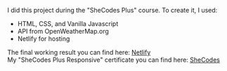 I did this project during the "SheCodes Plus" course. To create it, I used:<br/>
<ul>
<li>HTML, CSS, and Vanilla Javascript</li>
<li>API from OpenWeatherMap.org</li>
<li>Netlify for hosting</li>
</ul>
The final working result you can find here: <a href="https://marvelous-crumble-fa8f20.netlify.app/">Netlify</a> <br/>
My "SheCodes Plus Responsive" certificate you can find here: <a href="https://www.shecodes.io/certificates/1187bf11df5df5020d21e4573a2ac874">SheCodes</a>

